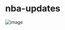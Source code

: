 # nba-updates

![image](https://user-images.githubusercontent.com/50266679/177042448-581fef48-fc2f-479f-a061-7cb8d4efbb6c.png)
